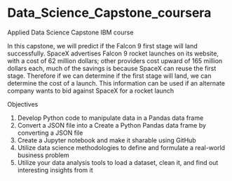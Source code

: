 # Data_Science_Capstone_coursera

Applied Data Science Capstone IBM course

In this capstone, we will predict if the Falcon 9 first stage will land successfully. SpaceX advertises Falcon 9 rocket launches on its website, with a cost of 62 million dollars; other providers cost upward of 165 million dollars each, much of the savings is because SpaceX can reuse the first stage. Therefore if we can determine if the first stage will land, we can determine the cost of a launch. This information can be used if an alternate company wants to bid against SpaceX for a rocket launch

Objectives
1. Develop Python code to manipulate data in a Pandas data frame
2. Convert a JSON file into a Create a Python Pandas data frame by converting a JSON file
3. Create a Jupyter notebook and make it sharable using GitHub
4. Utilize data science methodologies to define and formulate a real-world business problem
5. Utilize your data analysis tools to load a dataset, clean it, and find out interesting insights from it


